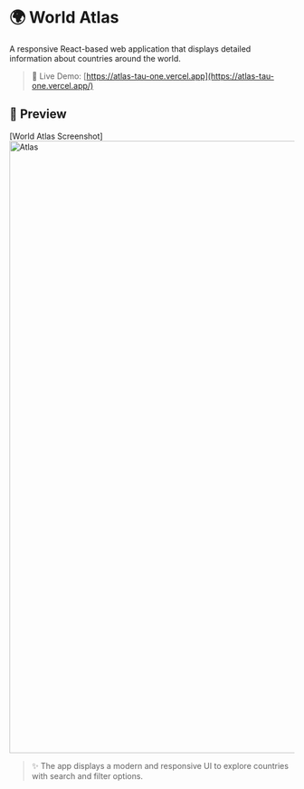 # 🌍 World Atlas

A responsive React-based web application that displays detailed information about countries around the world.

> 🔗 Live Demo: [https://atlas-tau-one.vercel.app](https://atlas-tau-one.vercel.app/)

## 📸 Preview

[World Atlas Screenshot]<img width="1920" height="1080" alt="Atlas" src="https://github.com/user-attachments/assets/c9a97e35-c1b3-4b47-ad18-44161099ac41" />


> ✨ The app displays a modern and responsive UI to explore countries with search and filter options.
